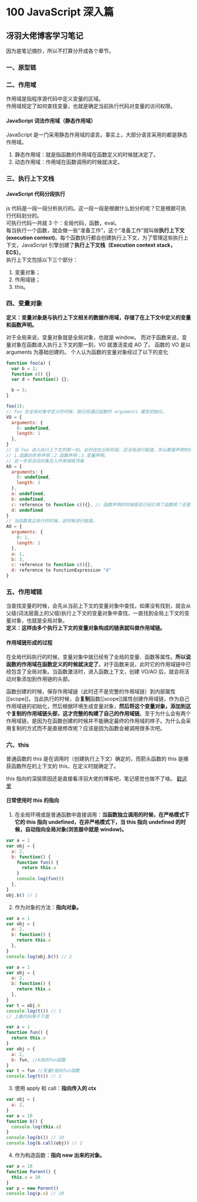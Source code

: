 # 100 JavaScript 深入篇

## 冴羽大佬博客学习笔记

因为是笔记摘抄，所以不打算分开成各个章节。

### 一、原型链

### 二、作用域

作用域是指程序源代码中定义变量的区域。<br/>
作用域规定了如何查找变量，也就是确定当前执行代码对变量的访问权限。<br/>

#### JavaScript 词法作用域（静态作用域）

JavaScript 是一门采用静态作用域的语言。事实上，大部分语言采用的都是静态作用域。<br/>

1. 静态作用域：就是指函数的作用域在函数定义的时候就决定了。
2. 动态作用域：作用域在函数调用的时候就决定。

### 三、执行上下文栈

#### JavaScript 代码分段执行

js 代码是一段一段分析执行的。这一段一段是根据什么划分的呢？它是根据可执行代码划分的。<br/>
可执行代码一共就 3 个：全局代码，函数，eval。<br/>
每当执行一个函数，就会做一些“准备工作”，这个“准备工作”就叫做<b>执行上下文(execution context)</b>。每个函数执行都会创建执行上下文，为了管理这些执行上下文，JavaScript 引擎创建了<b>执行上下文栈（Execution context stack，ECS）</b>。<br/>
执行上下文包括以下三个部分：

1. 变量对象；
2. 作用域链；
3. this。

### 四、变量对象

<b>定义：变量对象是与执行上下文相关的数据作用域，存储了在上下文中定义的变量和函数声明。</b>

对于全局来说，变量对象就是全局对象，也就是 window。
而对于函数来说，变量对象在函数进入执行上下文的那一刻，VO 就激活变成 AO 了。
函数的 VO 是以 arguments 为基础创建的。
个人认为函数的变量对象经过了以下的变化

```js
function foo(a) {
  var b = 2;
  function c() {}
  var d = function() {};

  b = 3;
}

foo(1);
// foo 在全局对象中定义的时候，就已经通过函数的 arguments 属性初始化。
VO = {
  arguments: {
    0: undefined,
    length: 1
  },
}
// 当 foo 进入执行上下文的那一刻。此时还在分析阶段，还没有进行赋值，所以都是声明时的初始值。
// 1.函数的形参声明；2.函数声明；3.变量声明。
// 这一步将活动对象压入作用域链顶端
AO = {
  arguments: {
    0: undefined,
    length: 1
  },
  a: undefined,
  b: undefined,
  c: reference to function c(){}, // 函数声明的时候是否已经引用了函数呢？还是 undefined？找不到资料。但是冴羽大佬认为是已经引用了的。
  d: undefined
}
// 当函数真正执行的时候，这时候进行赋值。
AO = {
  arguments: {
    0: 1,
    length: 1
  },
  a: 1,
  b: 3,
  c: reference to function c(){},
  d: reference to FunctionExpression "d"
}
```

### 五、作用域链

当查找变量的时候，会先从当前上下文的变量对象中查找，如果没有找到，就会从父级(词法层面上的父级)执行上下文的变量对象中查找，一直找到全局上下文的变量对象，也就是全局对象。<br/>
<b>定义：这样由多个执行上下文的变量对象构成的链表就叫做作用域链。</b>

#### 作用域链形成的过程

在全局代码执行的时候，变量对象中就已经有了全局的变量、函数等属性。<b>所以说函数的作用域在函数定义的时候就决定了</b>。对于函数来说，此时它的作用域链中已经包含了全局对象。当函数激活时，进入函数上下文，创建 VO/AO 后，就会将活动对象添加到作用链的头部。

函数创建的时候，保存作用域链（此时还不是完整的作用域链）到内部属性[[scope]]，当此执行的时候，会<b>复制</b>函数[[scope]]属性创建作用域链，作为自己作用域链的初始化，然后根据环境生成变量对象，<b>然后将这个变量对象，添加到这个复制的作用域链头部，这才完整的构建了自己的作用域链</b>。至于为什么会有两个作用域链，是因为在函数创建的时候并不能确定最终的作用域的样子。为什么会采用复制的方式而不是直接修改呢？应该是因为函数会被调用很多次吧。

### 六、this

普通函数的 this 是在调用时（创建执行上下文）确定的，而箭头函数的 this 是捕获函数所在的上下文的 this，在定义时就确定了。

this 指向的深层原因还是直接看冴羽大佬的博客吧，笔记感觉也做不了啥。
[戳这里](https://github.com/mqyqingfeng/Blog/issues/7)

#### 日常使用时 this 的指向

1. 在全局环境或是普通函数中直接调用：<b>当函数独立调用的时候，在严格模式下它的 this 指向 undefined，在非严格模式下，当 this 指向 undefined 的时候，自动指向全局对象(浏览器中就是 window)。</b>

```js
var a = 1
var obj = {
  a: 2,
  b: function() {
    function fun() {
      return this.a
    }
    console.log(fun())
  },
}
obj.b() // 1
```

2. 作为对象的方法：<b>指向对象。</b>

```js
var a = 1
var obj = {
  a: 2,
  b: function() {
    return this.a
  },
}
console.log(obj.b()) // 2

var a = 1
var obj = {
  a: 2,
  b: function() {
    return this.a
  },
}
var t = obj.b
console.log(t()) // 1
// 上面代码等于下面

var a = 1
function fun() {
  return this.a
}
var obj = {
  a: 2,
  b: fun, //b指向fun函数
}
var t = fun //变量t指向fun函数
console.log(t()) // 1
```

3. 使用 apply 和 call：<b>指向传入的 ctx</b>
```js
var obj = {
  a: 2,
}
var a = 10
function b() {
  console.log(this.a)
}
console.log(b()) // 10
console.log(b.call(obj)) // 2
```
4. 作为构造函数：<b>指向 new 出来的对象。</b>
```js
var a = 10
function Parent() {
  this.a = 20
}
var p = new Parent()
console.log(p.a) // 20
```